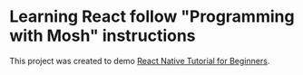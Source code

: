 # Learning React follow "Programming with Mosh" instructions

This project was created to demo [React Native Tutorial for Beginners](https://www.youtube.com/watch?v=0-S5a0eXPoc&t=216s).
